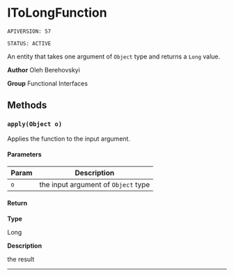 # IToLongFunction

`APIVERSION: 57`

`STATUS: ACTIVE`

An entity that takes one argument of `Object` type and returns a `Long` value.


**Author** Oleh Berehovskyi


**Group** Functional Interfaces

## Methods
### `apply(Object o)`

Applies the function to the input argument.

#### Parameters
|Param|Description|
|---|---|
|`o`|the input argument of `Object` type|

#### Return

**Type**

Long

**Description**

the result

---
